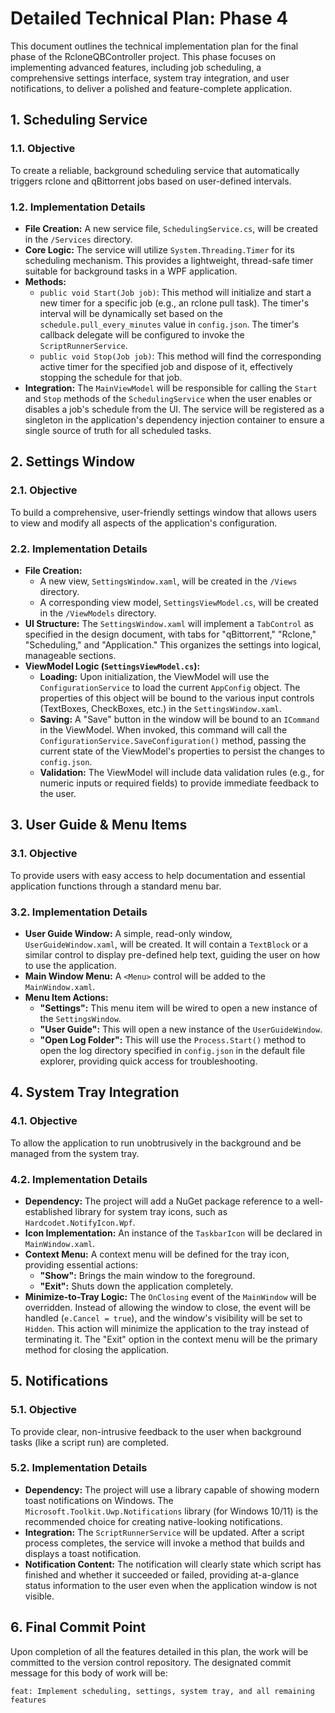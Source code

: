 # Detailed Technical Plan: Phase 4

This document outlines the technical implementation plan for the final phase of the RcloneQBController project. This phase focuses on implementing advanced features, including job scheduling, a comprehensive settings interface, system tray integration, and user notifications, to deliver a polished and feature-complete application.

## 1. Scheduling Service

### 1.1. Objective
To create a reliable, background scheduling service that automatically triggers rclone and qBittorrent jobs based on user-defined intervals.

### 1.2. Implementation Details
*   **File Creation:** A new service file, `SchedulingService.cs`, will be created in the `/Services` directory.
*   **Core Logic:** The service will utilize `System.Threading.Timer` for its scheduling mechanism. This provides a lightweight, thread-safe timer suitable for background tasks in a WPF application.
*   **Methods:**
    *   `public void Start(Job job)`: This method will initialize and start a new timer for a specific job (e.g., an rclone pull task). The timer's interval will be dynamically set based on the `schedule.pull_every_minutes` value in `config.json`. The timer's callback delegate will be configured to invoke the `ScriptRunnerService`.
    *   `public void Stop(Job job)`: This method will find the corresponding active timer for the specified job and dispose of it, effectively stopping the schedule for that job.
*   **Integration:** The `MainViewModel` will be responsible for calling the `Start` and `Stop` methods of the `SchedulingService` when the user enables or disables a job's schedule from the UI. The service will be registered as a singleton in the application's dependency injection container to ensure a single source of truth for all scheduled tasks.

## 2. Settings Window

### 2.1. Objective
To build a comprehensive, user-friendly settings window that allows users to view and modify all aspects of the application's configuration.

### 2.2. Implementation Details
*   **File Creation:**
    *   A new view, `SettingsWindow.xaml`, will be created in the `/Views` directory.
    *   A corresponding view model, `SettingsViewModel.cs`, will be created in the `/ViewModels` directory.
*   **UI Structure:** The `SettingsWindow.xaml` will implement a `TabControl` as specified in the design document, with tabs for "qBittorrent," "Rclone," "Scheduling," and "Application." This organizes the settings into logical, manageable sections.
*   **ViewModel Logic (`SettingsViewModel.cs`):**
    *   **Loading:** Upon initialization, the ViewModel will use the `ConfigurationService` to load the current `AppConfig` object. The properties of this object will be bound to the various input controls (TextBoxes, CheckBoxes, etc.) in the `SettingsWindow.xaml`.
    *   **Saving:** A "Save" button in the window will be bound to an `ICommand` in the ViewModel. When invoked, this command will call the `ConfigurationService.SaveConfiguration()` method, passing the current state of the ViewModel's properties to persist the changes to `config.json`.
    *   **Validation:** The ViewModel will include data validation rules (e.g., for numeric inputs or required fields) to provide immediate feedback to the user.

## 3. User Guide & Menu Items

### 3.1. Objective
To provide users with easy access to help documentation and essential application functions through a standard menu bar.

### 3.2. Implementation Details
*   **User Guide Window:** A simple, read-only window, `UserGuideWindow.xaml`, will be created. It will contain a `TextBlock` or a similar control to display pre-defined help text, guiding the user on how to use the application.
*   **Main Window Menu:** A `<Menu>` control will be added to the `MainWindow.xaml`.
*   **Menu Item Actions:**
    *   **"Settings":** This menu item will be wired to open a new instance of the `SettingsWindow`.
    *   **"User Guide":** This will open a new instance of the `UserGuideWindow`.
    *   **"Open Log Folder":** This will use the `Process.Start()` method to open the log directory specified in `config.json` in the default file explorer, providing quick access for troubleshooting.

## 4. System Tray Integration

### 4.1. Objective
To allow the application to run unobtrusively in the background and be managed from the system tray.

### 4.2. Implementation Details
*   **Dependency:** The project will add a NuGet package reference to a well-established library for system tray icons, such as `Hardcodet.NotifyIcon.Wpf`.
*   **Icon Implementation:** An instance of the `TaskbarIcon` will be declared in `MainWindow.xaml`.
*   **Context Menu:** A context menu will be defined for the tray icon, providing essential actions:
    *   **"Show":** Brings the main window to the foreground.
    *   **"Exit":** Shuts down the application completely.
*   **Minimize-to-Tray Logic:** The `OnClosing` event of the `MainWindow` will be overridden. Instead of allowing the window to close, the event will be handled (`e.Cancel = true`), and the window's visibility will be set to `Hidden`. This action will minimize the application to the tray instead of terminating it. The "Exit" option in the context menu will be the primary method for closing the application.

## 5. Notifications

### 5.1. Objective
To provide clear, non-intrusive feedback to the user when background tasks (like a script run) are completed.

### 5.2. Implementation Details
*   **Dependency:** The project will use a library capable of showing modern toast notifications on Windows. The `Microsoft.Toolkit.Uwp.Notifications` library (for Windows 10/11) is the recommended choice for creating native-looking notifications.
*   **Integration:** The `ScriptRunnerService` will be updated. After a script process completes, the service will invoke a method that builds and displays a toast notification.
*   **Notification Content:** The notification will clearly state which script has finished and whether it succeeded or failed, providing at-a-glance status information to the user even when the application window is not visible.

## 6. Final Commit Point

Upon completion of all the features detailed in this plan, the work will be committed to the version control repository. The designated commit message for this body of work will be:

`feat: Implement scheduling, settings, system tray, and all remaining features`